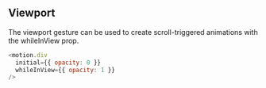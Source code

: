 ## Viewport
The viewport gesture can be used to create scroll-triggered animations with the whileInView prop.

```javascript
<motion.div
  initial={{ opacity: 0 }}
  whileInView={{ opacity: 1 }}
/>
```